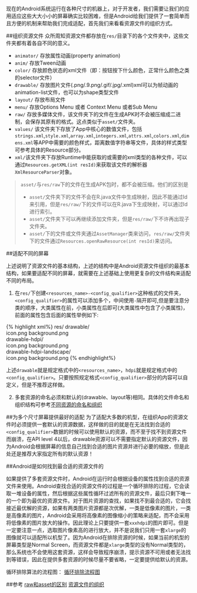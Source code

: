 
现在的Android系统运行在各种尺寸的机器上，对于开发者，我们需要让我们的应用适应这些大大小小的屏幕确实比较困难，但是Android给我们提供了一套简单而且方便的机制来帮助我们完成适配，首先我们来看看资源文件的组织方式。

##组织资源文件
众所周知资源文件都存放在`res/`目录下的各个文件夹中，这些文件夹都有着各自不同的意义。

+ `animator/` 存放属性动画(property animation)
+ `anim/` 存放Tween动画
+ `color/` 存放颜色状态的xml文件（即：按钮按下什么颜色，正常什么颜色之类的selector文件）
+ `drawable/` 存放图片文件(.png/.9.png/.gif/.jpg/.xml)xml可以为帧动画的animation-list文件，也可以为shape类型文件
+ `layout/` 存放布局文件
+ `menu/` 存放Options Menu 或者 Context Menu 或者Sub Menu
+ `raw/` 存放多媒体文件，该文件夹下的文件在生成APK时不会被压缩成二进制，会保存其原有的格式。这点类似于`asset/`文件夹。
+ `values/` 该文件夹下存放了App中核心的数值文件，包括`strings.xml`,`style.xml`,`array.xml`,`integers.xml`,`attrs.xml`,`colors.xml`,`dimens.xml`等APP中需要的颜色样式，距离数值字符串等文件，具体的样式类型可参考具体的Resource部分。
+ `xml/`该文件夹下存放Runtime中能获取的或需要的xml类型的各种文件，可以通过`Resources.getXML(int resId)`来获取该文件的解析器`XmlResourceParser`对象。

> `asset/`与`res/raw`下的文件在生成APK包时，都不会被压缩。他们的区别是
> + `asset/`文件夹下的文件不会在R.java文件中生成映射，因此不能通过Id来引用，但是`res/raw/`下的文件可以在R.java下生成映射，可以通过Id进行索引。
> + `asset/`文件夹下可以再继续添加文件夹，但是`res/raw/`下不许再出现子文件夹。
> + `asset/`下的文件或文件夹通过`AssetManager`类来访问，`res/raw/`文件夹下的文件通过`Resources.openRawResource(int resId)`来访问。



##适配不同的屏幕

上述说明了资源文件的基本结构，上述的结构中是Android资源文件组织的最基本结构，如果要适配不同的屏幕，就需要在上述基础上使用更复杂的文件结构来适配不同的布局。

1. 在`res/`下创建`<resources_name>-<config_qualifier>`这种格式的文件夹，`<config_qualifier>`的属性可以添加多个，中间使用`-`隔开即可,但是要注意分类的顺序，大类属性在前，小类属性在后即可(大类属性中包含了小类属性)，前面的属性包含后面的属性举例如下:

{% highlight xml%}
res/
    drawable/   
        icon.png
        background.png    
    drawable-hdpi/  
        icon.png
        background.png  
    drawable-hdpi-landscape/  
    	icon.png
    	background.png
{% endhighlight%}

上述`drawable`就是规定格式中的`<resources_name>`，`hdpi`就是规定格式中的`<config_qualifier>`。只要按照规定格式`<config_qualifier>`部分的内容可以自定义，但是不推荐这样做。

2. 多套资源的命名必须和默认的(drawable、layout等)相同。具体的文件命名和组织结构可参考[不同资源的命名和组织](http://developer.android.com/guide/topics/resources/providing-resources.html#AlternativeResources)

##为多个尺寸屏幕提供最好的适配
为了适配大多数的机型，在组织App的资源文件时必须提供一套默认的资源数据，这样做的目的就是在无法找到合适的`<config_qualifier>`数据的时候可以使用默认的资源，而不至于找不到资源文件而崩溃，在API level 4以后，drawable资源可以不需要指定默认的资源文件，因为Android会根据屏幕的信息自己找到合适的图片资源并进行必要的缩放，但是此处还是推荐大家指定所有的默认资源！

##Android是如何找到最合适的资源文件的

如果提供了多套资源文件时，Android在运行时会根据设备的属性找到合适的资源文件来使用。Android查找合适的资源文件的过程是一个循环排除的过程，它会读取一堆设备的属性，然后根据这些属性循环过滤所有的资源文件，最后只剩下唯一的一个即为最优的资源文件。对于图片资源的查找，如果找不到最合适的，它会找接近最优解的资源，如果有两类图片资源都是次优解，一类是低像素的图片，一类是高像素的图片，Android会采用将高像素的图像缩小的策略来适配，而不会采用将低像素的图片放大的操作。因此理论上只要提供一套`xxxhdpi`的图片即可。但是一定要注意一点，选取图片像素高的进行放大，并不是说我们只用一套`xlarge`的图像就可以适配所以机型了。因为Android在排除资源的时候，如果当前的机型的屏幕类型是Normal Screen，而资源文件都是`xlarge`类型的没有Normal类型的，那么系统也不会使用这套资源，这样会导致程序崩溃，提示资源不可用或者无法找到等错误，因此在提供多套资源的时候尽量不要省略，一定要提供给默认的资源。

循环排除算法的流程图：
[循环排除流程图](http://blog.tedyin.me/images/201409182210.png)


##参考
[raw和asset的区别](http://www.cnblogs.com/leizhenzi/archive/2011/10/18/2216428.html)
[资源文件的组织](http://developer.android.com/guide/topics/resources/providing-resources.html)
